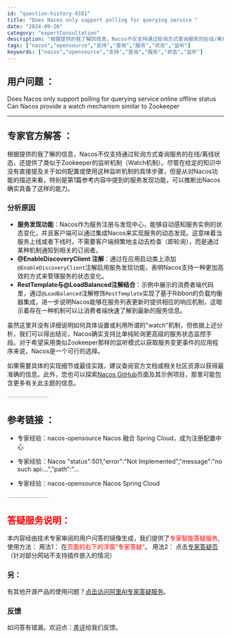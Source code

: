 ```yaml
---
id: "question-history-8181"
title: "Does Nacos only support polling for querying service "
date: "2024-09-26"
category: "expertConsultation"
description: "根据提供的我了解的信息，Nacos不仅支持通过轮询方式查询服务的在线/离线状态，还提供了类似于Zookeeper的监听机制（Watch机制）。尽管在给定的知识中没有直接提及关于如何配置或使用这种监听机制的具体步骤，但是从对Nacos功能的描述来看，特别是第1篇参考内容中提到的服务发现功能，可以推断出"
tags: ["nacos","opensource","支持","查询","服务","状态","监听"]
keywords: ["nacos","opensource","支持","查询","服务","状态","监听"]
---
```


## 用户问题 ： 
 Does Nacos only support polling for querying service online offline status Can Nacos provide a watch mechanism similar to Zookeeper  

---------------
## 专家官方解答 ：

根据提供的我了解的信息，Nacos不仅支持通过轮询方式查询服务的在线/离线状态，还提供了类似于Zookeeper的监听机制（Watch机制）。尽管在给定的知识中没有直接提及关于如何配置或使用这种监听机制的具体步骤，但是从对Nacos功能的描述来看，特别是第1篇参考内容中提到的服务发现功能，可以推断出Nacos确实具备了这样的能力。

### 分析原因
- **服务发现功能**：Nacos作为服务注册与发现中心，能够自动感知服务实例的状态变化，并且客户端可以通过集成Nacos来实现服务的动态发现。这意味着当服务上线或者下线时，不需要客户端频繁地主动去检查（即轮询），而是通过某种机制通知到相关的订阅者。
- **@EnableDiscoveryClient 注解**：通过在应用启动类上添加`@EnableDiscoveryClient`注解启用服务发现功能，表明Nacos支持一种更加高效的方式来管理服务的状态变化。
- **RestTemplate与@LoadBalanced注解结合**：示例中展示的消费者端代码里，通过`@LoadBalanced`注解修饰`RestTemplate`实现了基于Ribbon的负载均衡器集成，进一步说明Nacos能够在服务列表更新时提供相应的响应机制，这暗示着存在一种机制可以让消费者端快速了解到最新的服务信息。

虽然这里并没有详细说明如何具体设置或利用所谓的"watch"机制，但依据上述分析，我们可以得出结论，Nacos确实支持比单纯轮询更高级的服务状态监控手段。对于希望采用类似Zookeeper那样的监听模式以获取服务变更事件的应用程序来说，Nacos是一个可行的选择。

如果需要具体的实现细节或最佳实践，建议查阅官方文档或相关社区资源以获得最准确的信息。此外，您也可以探索[Nacos GitHub](https://github.com/alibaba/nacos)页面及其示例项目，那里可能包含更多有关此主题的信息。


<font color="#949494">---------------</font> 


## 参考链接 ：

* 专家经验：nacos-opensource Nacos 融合 Spring Cloud，成为注册配置中心 
 
 * 专家经验：Nacos "status":501,"error":"Not Implemented","message":"no such api:...","path":"... 
 
 * 专家经验：nacos-opensource Nacos Spring Cloud 


 <font color="#949494">---------------</font> 
 


## <font color="#FF0000">答疑服务说明：</font> 

本内容经由技术专家审阅的用户问答的镜像生成，我们提供了<font color="#FF0000">专家智能答疑服务</font>,使用方法：
用法1： 在<font color="#FF0000">页面的右下的浮窗”专家答疑“</font>。
用法2： 点击[专家答疑页](https://answer.opensource.alibaba.com/docs/intro)（针对部分网站不支持插件嵌入的情况）
### 另：


有其他开源产品的使用问题？[点击访问阿里AI专家答疑服务](https://answer.opensource.alibaba.com/docs/intro)。
### 反馈
如问答有错漏，欢迎点：[差评](https://ai.nacos.io/user/feedbackByEnhancerGradePOJOID?enhancerGradePOJOId=17169)给我们反馈。
